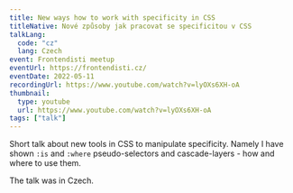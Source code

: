 ```yaml
---
title: New ways how to work with specificity in CSS
titleNative: Nové způsoby jak pracovat se specificitou v CSS
talkLang:
  code: "cz"
  lang: Czech
event: Frontendisti meetup
eventUrl: https://frontendisti.cz/
eventDate: 2022-05-11
recordingUrl: https://www.youtube.com/watch?v=lyOXs6XH-oA
thumbnail:
  type: youtube
  url: https://www.youtube.com/watch?v=lyOXs6XH-oA
tags: ["talk"]
---
```


Short talk about new tools in CSS to manipulate specificity. Namely I have shown `:is` and `:where` pseudo-selectors and cascade-layers - how and where to use them.

The talk was in Czech.
